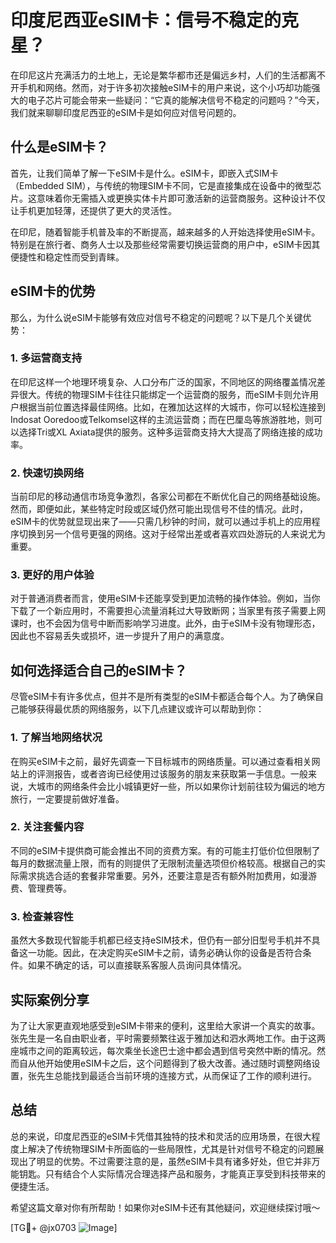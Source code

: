 # 印度尼西亚eSIM卡：信号不稳定的克星？

在印尼这片充满活力的土地上，无论是繁华都市还是偏远乡村，人们的生活都离不开手机和网络。然而，对于许多初次接触eSIM卡的用户来说，这个小巧却功能强大的电子芯片可能会带来一些疑问：“它真的能解决信号不稳定的问题吗？”今天，我们就来聊聊印度尼西亚的eSIM卡是如何应对信号问题的。

## 什么是eSIM卡？

首先，让我们简单了解一下eSIM卡是什么。eSIM卡，即嵌入式SIM卡（Embedded SIM），与传统的物理SIM卡不同，它是直接集成在设备中的微型芯片。这意味着你无需插入或更换实体卡片即可激活新的运营商服务。这种设计不仅让手机更加轻薄，还提供了更大的灵活性。

在印尼，随着智能手机普及率的不断提高，越来越多的人开始选择使用eSIM卡。特别是在旅行者、商务人士以及那些经常需要切换运营商的用户中，eSIM卡因其便捷性和稳定性而受到青睐。

## eSIM卡的优势

那么，为什么说eSIM卡能够有效应对信号不稳定的问题呢？以下是几个关键优势：

### 1. **多运营商支持**
   在印尼这样一个地理环境复杂、人口分布广泛的国家，不同地区的网络覆盖情况差异很大。传统的物理SIM卡往往只能绑定一个运营商的服务，而eSIM卡则允许用户根据当前位置选择最佳网络。比如，在雅加达这样的大城市，你可以轻松连接到Indosat Ooredoo或Telkomsel这样的主流运营商；而在巴厘岛等旅游胜地，则可以选择Tri或XL Axiata提供的服务。这种多运营商支持大大提高了网络连接的成功率。

### 2. **快速切换网络**
   当前印尼的移动通信市场竞争激烈，各家公司都在不断优化自己的网络基础设施。然而，即便如此，某些特定时段或区域仍然可能出现信号不佳的情况。此时，eSIM卡的优势就显现出来了——只需几秒钟的时间，就可以通过手机上的应用程序切换到另一个信号更强的网络。这对于经常出差或者喜欢四处游玩的人来说尤为重要。

### 3. **更好的用户体验**
   对于普通消费者而言，使用eSIM卡还能享受到更加流畅的操作体验。例如，当你下载了一个新应用时，不需要担心流量消耗过大导致断网；当家里有孩子需要上网课时，也不会因为信号中断而影响学习进度。此外，由于eSIM卡没有物理形态，因此也不容易丢失或损坏，进一步提升了用户的满意度。

## 如何选择适合自己的eSIM卡？

尽管eSIM卡有许多优点，但并不是所有类型的eSIM卡都适合每个人。为了确保自己能够获得最优质的网络服务，以下几点建议或许可以帮助到你：

### 1. **了解当地网络状况**
   在购买eSIM卡之前，最好先调查一下目标城市的网络质量。可以通过查看相关网站上的评测报告，或者咨询已经使用过该服务的朋友来获取第一手信息。一般来说，大城市的网络条件会比小城镇更好一些，所以如果你计划前往较为偏远的地方旅行，一定要提前做好准备。

### 2. **关注套餐内容**
   不同的eSIM卡提供商可能会推出不同的资费方案。有的可能主打低价位但限制了每月的数据流量上限，而有的则提供了无限制流量选项但价格较高。根据自己的实际需求挑选合适的套餐非常重要。另外，还要注意是否有额外附加费用，如漫游费、管理费等。

### 3. **检查兼容性**
   虽然大多数现代智能手机都已经支持eSIM技术，但仍有一部分旧型号手机并不具备这一功能。因此，在决定购买eSIM卡之前，请务必确认你的设备是否符合条件。如果不确定的话，可以直接联系客服人员询问具体情况。

## 实际案例分享

为了让大家更直观地感受到eSIM卡带来的便利，这里给大家讲一个真实的故事。张先生是一名自由职业者，平时需要频繁往返于雅加达和泗水两地工作。由于这两座城市之间的距离较远，每次乘坐长途巴士途中都会遇到信号突然中断的情况。然而自从他开始使用eSIM卡之后，这个问题得到了极大改善。通过随时调整网络设置，张先生总能找到最适合当前环境的连接方式，从而保证了工作的顺利进行。

## 总结

总的来说，印度尼西亚的eSIM卡凭借其独特的技术和灵活的应用场景，在很大程度上解决了传统物理SIM卡所面临的一些局限性，尤其是针对信号不稳定的问题展现出了明显的优势。不过需要注意的是，虽然eSIM卡具有诸多好处，但它并非万能钥匙。只有结合个人实际情况合理选择产品和服务，才能真正享受到科技带来的便捷生活。

希望这篇文章对你有所帮助！如果你对eSIM卡还有其他疑问，欢迎继续探讨哦～

[TG💪+ @jx0703 ![Image](https://github.com/user-attachments/assets/dbca1d08-cadb-493c-b0ec-ad6f7a83f270)]